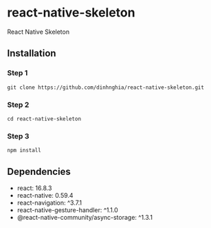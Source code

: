 # react-native-skeleton
React Native Skeleton

## Installation

### Step 1
```
git clone https://github.com/dinhnghia/react-native-skeleton.git
```
### Step 2
```
cd react-native-skeleton
```

### Step 3
```
npm install
```

## Dependencies
* react: 16.8.3
* react-native: 0.59.4
* react-navigation: ^3.7.1
* react-native-gesture-handler: ^1.1.0
* @react-native-community/async-storage: ^1.3.1
